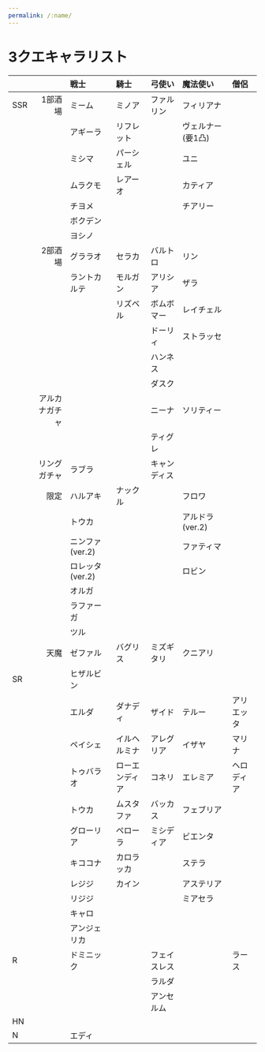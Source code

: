 ```yaml
---
permalink: /:name/
---
```


# 3クエキャラリスト

|||戦士|騎士|弓使い|魔法使い|僧侶
|:--|--:|:--|:--|:--|:--|:--
|SSR|1部酒場|ミーム|ミノア|ファルリン|フィリアナ|
|||アギーラ|リフレット||ヴェルナー(要1凸)|
|||ミシマ|パーシェル||ユニ|
|||ムラクモ|レアーオ||カティア|
|||チヨメ|||チアリー|
|||ボクデン||||
|||ヨシノ||||
||2部酒場|グララオ|セラカ|バルトロ|リン|
|||ラントカルテ|モルガン|アリシア|ザラ|
||||リズベル|ボムボマー|レイチェル|
|||||ドーリィ|ストラッセ|
|||||ハンネス||
|||||ダスク||
||アルカナガチャ|||ニーナ|ソリティー|
|||||ティグレ||
||リングガチャ|ラブラ||キャンディス||
||限定|ハルアキ|ナックル||フロワ|
|||トウカ|||アルドラ(ver.2)|
|||ニンファ(ver.2)|||ファティマ|
|||ロレッタ(ver.2)|||ロビン|
|||オルガ||||
|||ラファーガ||||
|||ツル||||
||天魔|ゼファル|バグリス|ミズギタリ|クニアリ|
|SR||ヒザルビン||||
|||エルダ|ダナディ|ザイド|テルー|アリエッタ
|||ペイシェ|イルヘルミナ|アレグリア|イザヤ|マリナ
|||トゥバラオ|ローエンディア|コネリ|エレミア|ヘロディア
|||トウカ|ムスタファ|バッカス|フェブリア|
|||グローリア|ペローラ|ミシディア|ビエンタ|
|||キココナ|カロラッカ||ステラ|
|||レジジ|カイン||アステリア|
|||リジジ|||ミアセラ|
|||キャロ||||
|||アンジェリカ||||
|R||ドミニック||フェイスレス||ラース
|||||ラルダ||
|||||アンセルム||
|HN||||||
|N||エディ||||

